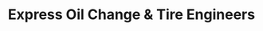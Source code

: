 ---
title: "Express Oil Change & Tire Engineers"
url: /peoria/express-oil-change-and-tire-engineers/
shop: tyres
---